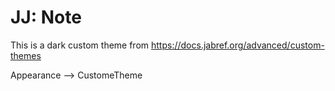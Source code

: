 JJ: Note
================================

This is a dark custom theme from 
https://docs.jabref.org/advanced/custom-themes

Appearance --> CustomeTheme

